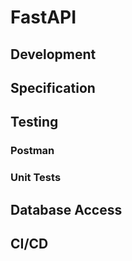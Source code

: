 # FastAPI

## Development


## Specification

## Testing

### Postman

### Unit Tests

## Database Access


## CI/CD